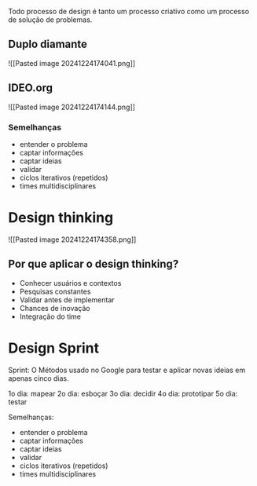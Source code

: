 
Todo processo de design é tanto um processo criativo como um processo de solução de problemas.

## Duplo diamante

![[Pasted image 20241224174041.png]]

## IDEO.org

![[Pasted image 20241224174144.png]]


### Semelhanças

- entender o problema
- captar informações
- captar ideias
- validar
- ciclos iterativos (repetidos)
- times multidisciplinares


# Design thinking

![[Pasted image 20241224174358.png]]

## Por que aplicar o design thinking?

- Conhecer usuários e contextos
- Pesquisas constantes
- Validar antes de implementar
- Chances de inovação
- Integração do time

# Design Sprint

Sprint: O Métodos usado no Google para testar e aplicar novas ideias em apenas cinco dias.

1o dia: mapear
2o dia: esboçar
3o dia: decidir
4o dia: prototipar
5o dia: testar

Semelhanças: 
- entender o problema
- captar informações
- captar ideias
- validar
- ciclos iterativos (repetidos)
- times multidisciplinares



